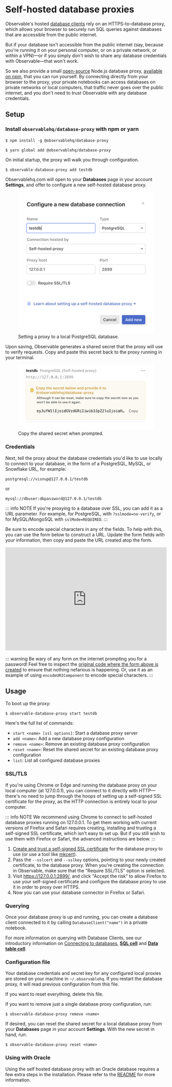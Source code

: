 # Self-hosted database proxies

Observable's hosted [database clients](https://observablehq.com/@observablehq/databases?collection=@observablehq/database-clients) rely on an HTTPS-to-database proxy, which allows your browser to securely run SQL queries against databases that are accessible from the public internet.

But if your database isn't accessible from the public internet (say, because you're running it on your personal computer, or on a private network, or within a VPN)—or if you simply don't wish to share any database credentials with Observable—that won't work.

So we also provide a small [open-source](https://github.com/observablehq/database-proxy) Node.js database proxy, [available on npm](https://www.npmjs.com/package/@observablehq/database-proxy), that you can run yourself. By connecting directly from your browser to the proxy, your private notebooks can access databases on private networks or local computers, that traffic never goes over the public internet, and you don't need to trust Observable with any database credentials.

## Setup

### Install `observablehq/database-proxy` with npm or yarn

```
$ npm install -g @observablehq/database-proxy
```

```
$ yarn global add @observablehq/database-proxy
```

On initial startup, the proxy will walk you through configuration.

```
$ observable-database-proxy add testdb
```

Observablehq.com will open to your **Databases** page in your account **Settings**, and offer to configure a new self-hosted database proxy. 

<figure>
  <img
    class="screenshot w-70"
    src="./assets/postgres-proxy.png" alt="Screenshot of modal window where a user can configure a new database connection by adding information for the database Name, Type, Connection hosted by, Proxy host, and Port."
  />
  <figcaption>Setting a proxy to a local PostgreSQL database.</figcaption>
</figure>

Upon saving, Observable generates a shared secret that the proxy will use to verify requests. Copy and paste this secret back to the proxy running in your terminal.

<figure>
  <img
    class="screenshot w-70"
    src="./assets/shared-secret-proxy.png" alt="Window revealing a secret that the proxy will use to verify requests."
  />
  <figcaption>Copy the shared secret when prompted.</figcaption>
</figure>

### Credentials

Next, tell the proxy about the database credentials you'd like to use locally to connect to your database, in the form of a PostgreSQL, MySQL, or Snowflake URL, for example: 

```
postgresql://visnup@127.0.0.1/testdb
```

or

```
mysql://dbuser:dbpassword@127.0.0.1/testdb
```

::: info NOTE
If you're proxying to a database over SSL, you can add it as a URL parameter. For example, for PostgreSQL, with `?sslmode=no-verify`, or for MySQL/MongoSQL with `sslMode=REQUIRED`.
:::

Be sure to encode special characters in any of the fields. To help with this, you can use the form below to construct a URL. Update the form fields with your information, then copy and paste the URL created atop the form.

<iframe width="100%" height="321" frameborder="0"
  src="https://observablehq.com/embed/@observablehq/self-hosted-database-proxies@567?cells=url%2Cviewof+form"></iframe>

::: warning
Be wary of any form on the internet prompting you for a password! Feel free to inspect the [original code where the form above is created](https://observablehq.com/@observablehq/self-hosted-database-proxies#url) to ensure that nothing nefarious is happening. Or, use it as an example of using `encodeURIComponent` to encode special characters.
:::

## Usage

To boot up the proxy: 

```
$ observable-database-proxy start testdb
```

Here's the full list of commands:

- `start <name> [ssl options]`: Start a database proxy server
- `add <name>`: Add a new database proxy configuration
- `remove <name>`: Remove an existing database proxy configuration
- `reset <name>`: Reset the shared secret for an existing database proxy configuration
- `list`: List all configured database proxies

### SSL/TLS

If you're using Chrome or Edge and running the database proxy on your local computer (at 127.0.0.1), you can connect to it directly with HTTP—there's no need to jump through the hoops of setting up a self-signed SSL certificate for the proxy, as the HTTP connection is entirely local to your computer.

::: info NOTE
We recommend using Chrome to connect to self-hosted database proxies running on 127.0.0.1. To get them working with current versions of Firefox and Safari requires creating, installing and trusting a self-signed SSL certificate, which isn't easy to set up. But if you still wish to use them with Firefox or Safari, the advanced instructions are below.
:::

1. [Create and trust a self-signed SSL certificate](https://gist.github.com/cecilemuller/9492b848eb8fe46d462abeb26656c4f8) for the database proxy to use (or use a tool like [mkcert](https://github.com/FiloSottile/mkcert)).
2. Pass the `--sslcert` and `--sslkey` options, pointing to your newly created certificate, to the database proxy. When you're creating the connection in Observable, make sure that the "Require SSL/TLS" option is selected.
3. Visit https://127.0.0.1:2899/, and click "Accept the risk" to allow Firefox to use your self-signed certificate and configure the database proxy to use it in order to proxy over HTTPS.
4. Now you can use your database connector in Firefox or Safari.

### Querying

Once your database proxy is up and running, you can create a database client connected to it by calling `DatabaseClient("name")` in a private notebook.

For more information on querying with Database Clients, see our introductory information on [Connecting to databases](https://observablehq.com/@observablehq/databases), [**SQL cell**](https://observablehq.com/@observablehq/sql-cell) and [**Data table cell**](https://observablehq.com/@observablehq/data-table-cell).

### Configuration file

Your database credentials and secret key for any configured local proxies are stored on your machine in `~/.observablehq`. If you restart the database proxy, it will read previous configuration from this file.

If you want to reset everything, delete this file.

If you want to remove just a single database proxy configuration, run:

```
$ observable-database-proxy remove <name>
```

If desired, you can reset the shared secret for a local database proxy from your **Databases** page in your account **Settings**. With the new secret in hand, run: 

```
$ observable-database-proxy reset <name>
```

### Using with Oracle

Using the self hosted database proxy with an Oracle database requires a few extra steps in the installation. Please refer to the [README](https://github.com/observablehq/database-proxy#installing-for-oracle-databases) for more information.